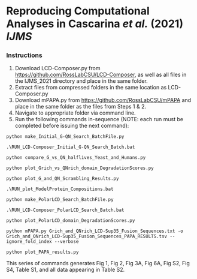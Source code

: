 # Reproducing Computational Analyses in Cascarina *et al.* (2021) *IJMS*

### Instructions
1. Download LCD-Composer.py from https://github.com/RossLabCSU/LCD-Composer, as well as all files in the IJMS_2021 directory and place in the same folder.
2. Extract files from compressed folders in the same location as LCD-Composer.py
3. Download mPAPA.py from https://github.com/RossLabCSU/mPAPA and place in the same folder as the files from Steps 1 & 2.
4. Navigate to appropriate folder via command line.
5. Run the following commands in-sequence (NOTE: each run must be completed before issuing the next command):

```
python make_Initial_G-QN_Search_BatchFile.py
```

```
.\RUN_LCD-Composer_Initial_G-QN_Search_Batch.bat
```

```
python compare_G_vs_QN_halflives_Yeast_and_Humans.py
```

```
python plot_Grich_vs_QNrich_domain_DegradationScores.py
```

```
python plot_G_and_QN_Scrambling_Results.py
```

```
.\RUN_plot_ModelProtein_Compositions.bat
```

```
python make_PolarLCD_Search_BatchFile.py
```

```
.\RUN_LCD-Composer_PolarLCD_Search_Batch.bat
```

```
python plot_PolarLCD_domain_DegradationScores.py
```

```
python mPAPA.py Grich_and_QNrich_LCD-Sup35_Fusion_Sequences.txt -o Grich_and_QNrich_LCD-Sup35_Fusion_Sequences_PAPA_RESULTS.tsv --ignore_fold_index --verbose
```

```
python plot_PAPA_results.py
```

This series of commands generates Fig 1, Fig 2, Fig 3A, Fig 6A, Fig S2, Fig S4, Table S1, and all data appearing in Table S2.
